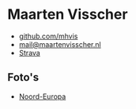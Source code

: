# Maarten Visscher

* [github.com/mhvis](https://github.com/mhvis)
* [mail@maartenvisscher.nl](mailto:mail@maartenvisscher.nl)
* [Strava](https://www.strava.com/athletes/122372338)

## Foto's

* [Noord-Europa](https://photos.app.goo.gl/U47YpLFXzT8tEgV37)
